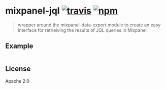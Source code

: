 # mixpanel-jql [![travis][travis_img]][travis_url] [![npm][npm_img]][npm_url]

> wrapper around the mixpanel-data-export module to create an easy interface for retrieiving the results of JQL queries in Mixpanel

## Example

```javascript
```

## License

Apache 2.0

[travis_img]: https://img.shields.io/travis/mongodb-js/mixpanel-jql.svg
[travis_url]: https://travis-ci.org/mongodb-js/mixpanel-jql
[npm_img]: https://img.shields.io/npm/v/mixpanel-jql.svg
[npm_url]: https://npmjs.org/package/mixpanel-jql
